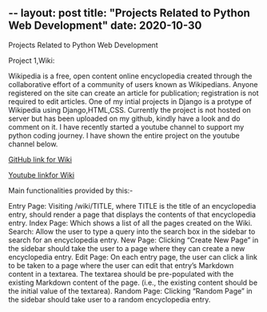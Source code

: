 --
layout: post
title: "Projects Related to Python Web Development"
date: 2020-10-30
---

Projects Related to Python Web Development

Project 1,Wiki:

Wikipedia is a free, open content online encyclopedia created through the collaborative effort of a community of users known as Wikipedians. 
Anyone registered on the site can create an article for publication; registration is not required to edit articles. 
One of my intial projects in Django is a protype of Wikipedia using Django,HTML,CSS.
Currently the project is not hosted on server but has been uploaded on my github, kindly have a look and do comment on it.
I have recently started a youtube channel to support my python coding journey.
I have shown the entire project on the youtube channel below.

[GitHub link for Wiki](https://github.com/me50/HariniBooravalli/tree/web50-project1-2020-wiki)

[Youtube linkfor Wiki](https://www.youtube.com/watch?v=hIQ15YoZ_nE&feature=youtu.be)

Main functionalities provided by this:- 

Entry Page: Visiting /wiki/TITLE, where TITLE is the title of an encyclopedia entry, should render a page that displays the contents of that encyclopedia entry.
Index Page: Which shows a list of all the pages created on the Wiki.
Search: Allow the user to type a query into the search box in the sidebar to search for an encyclopedia entry.
New Page: Clicking “Create New Page” in the sidebar should take the user to a page where they can create a new encyclopedia entry.
Edit Page: On each entry page, the user can click a link to be taken to a page where the user can edit that entry’s Markdown content in a textarea.
The textarea should be pre-populated with the existing Markdown content of the page. (i.e., the existing content should be the initial value of the textarea).
Random Page: Clicking “Random Page” in the sidebar should take user to a random encyclopedia entry.




